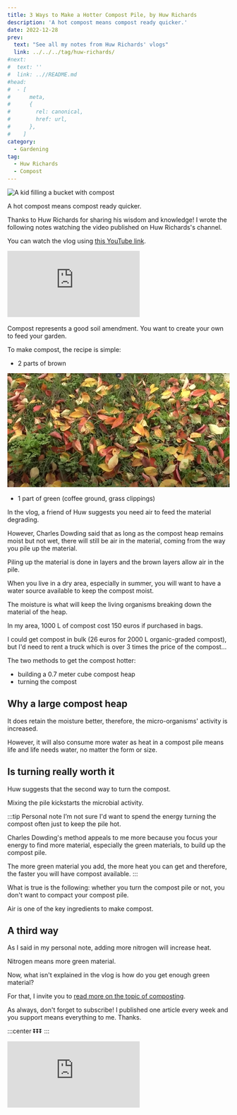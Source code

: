 ```yaml
---
title: 3 Ways to Make a Hotter Compost Pile, by Huw Richards
description: 'A hot compost means compost ready quicker.'
date: 2022-12-28
prev:
  text: "See all my notes from Huw Richards' vlogs"
  link: ../../../tag/huw-richards/
#next:
#  text: ''
#  link: ..//README.md
#head:
#  - [
#      meta,
#      {
#        rel: canonical,
#        href: url,
#      },
#    ]
category:
  - Gardening
tag:
  - Huw Richards
  - Compost
---
```


![A kid filling a bucket with compost](/images/2022-12-28-a-kid-filling-a-bucket-with-compost.jpg 'Credits: Photo by Markus Spiske on Unsplash')

A hot compost means compost ready quicker.

Thanks to Huw Richards for sharing his wisdom and knowledge!
I wrote the following notes watching the video published on Huw Richards's channel.

<!-- more -->

You can watch the vlog using [this YouTube link](https://www.youtube.com/watch?v=9HkfLBgS7mY).

<!-- markdownlint-disable MD033 -->
<p class="newsletter-wrapper"><iframe class="newsletter-embed" src="https://iamjeremie.substack.com/embed" frameborder="0" scrolling="no"></iframe></p>

Compost represents a good soil amendment. You want to create your own to feed your garden.

To make compost, the recipe is simple:

- 2 parts of brown

![Dead leaves](./images/dead-leaves.jpg "Dead leaves fall in the brown material category. Credits: image taken from Huw Richard's vlog")

- 1 part of green (coffee ground, grass clippings)

In the vlog, a friend of Huw suggests you need air to feed the material degrading.

However, Charles Dowding said that as long as the compost heap remains moist but not wet, there will still be air in the material, coming from the way you pile up the material.

Piling up the material is done in layers and the brown layers allow air in the pile.

When you live in a dry area, especially in summer, you will want to have a water source available to keep the compost moist.

The moisture is what will keep the living organisms breaking down the material of the heap.

In my area, 1000 L of compost cost 150 euros if purchased in bags.

I could get compost in bulk (26 euros for 2000 L organic-graded compost), but I'd need to rent a truck which is over 3 times the price of the compost…

The two methods to get the compost hotter:

- building a 0.7 meter cube compost heap
- turning the compost

## Why a large compost heap

It does retain the moisture better, therefore, the micro-organisms' activity is increased.

However, it will also consume more water as heat in a compost pile means life and life needs water, no matter the form or size.

## Is turning really worth it

Huw suggests that the second way to turn the compost.

Mixing the pile kickstarts the microbial activity.

:::tip Personal note
I’m not sure I'd want to spend the energy turning the compost often just to keep the pile hot.

Charles Dowding's method appeals to me more because you focus your energy to find more material, especially the green materials, to build up the compost pile.

The more green material you add, the more heat you can get and therefore, the faster you will have compost available.
:::

What is true is the following: whether you turn the compost pile or not, you don't want to compact your compost pile.

Air is one of the key ingredients to make compost.

## A third way

As I said in my personal note, adding more nitrogen will increase heat.

Nitrogen means more green material.

Now, what isn't explained in the vlog is how do you get enough green material?

For that, I invite you to [read more on the topic of composting](../../../tag/compost/).

As always, don't forget to subscribe! I published one article every week and you support means everything to me. Thanks.

:::center
⏬⏬⏬
:::

<!-- markdownlint-disable MD033 -->
<p class="newsletter-wrapper"><iframe class="newsletter-embed" src="https://iamjeremie.substack.com/embed" frameborder="0" scrolling="no"></iframe></p>
